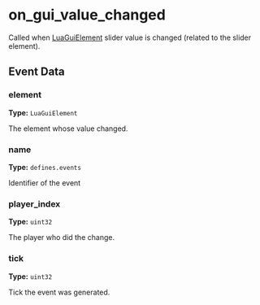 # on_gui_value_changed

Called when [LuaGuiElement](runtime:LuaGuiElement) slider value is changed (related to the slider element).

## Event Data

### element

**Type:** `LuaGuiElement`

The element whose value changed.

### name

**Type:** `defines.events`

Identifier of the event

### player_index

**Type:** `uint32`

The player who did the change.

### tick

**Type:** `uint32`

Tick the event was generated.


